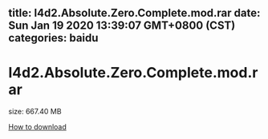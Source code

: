 
title: l4d2.Absolute.Zero.Complete.mod.rar
date: Sun Jan 19 2020 13:39:07 GMT+0800 (CST)    
categories: baidu
---

# l4d2.Absolute.Zero.Complete.mod.rar
size: 667.40 MB
 
 

[How to download](https://bpcam.bemobtrk.com/go/2ceec3aa-1ca2-46d6-b9ff-aaa5c184517c?jno=3360)